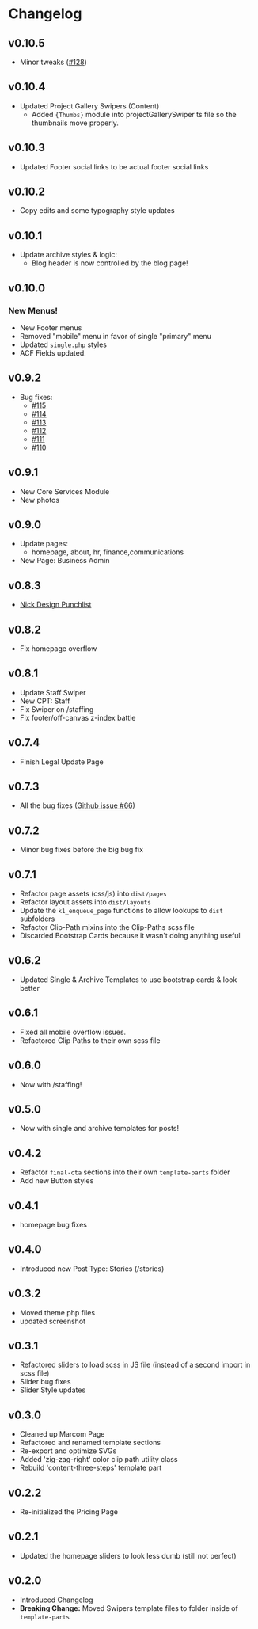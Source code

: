 # Changelog

## v0.10.5

- Minor tweaks ([#128](https://github.com/kingdom-one/k1-theme-v2/issues/128))

## v0.10.4

- Updated Project Gallery Swipers (Content)
  - Added `{Thumbs}` module into projectGallerySwiper ts file so the thumbnails move properly.

## v0.10.3

- Updated Footer social links to be actual footer social links

## v0.10.2

- Copy edits and some typography style updates

## v0.10.1

- Update archive styles & logic:
  - Blog header is now controlled by the blog page!

## v0.10.0

### New Menus!

- New Footer menus
- Removed "mobile" menu in favor of single "primary" menu
- Updated `single.php` styles
- ACF Fields updated.

## v0.9.2

- Bug fixes:
  - [#115](https://github.com/kingdom-one/k1-theme-v2/issues/115)
  - [#114](https://github.com/kingdom-one/k1-theme-v2/issues/114)
  - [#113](https://github.com/kingdom-one/k1-theme-v2/issues/113)
  - [#112](https://github.com/kingdom-one/k1-theme-v2/issues/112)
  - [#111](https://github.com/kingdom-one/k1-theme-v2/issues/111)
  - [#110](https://github.com/kingdom-one/k1-theme-v2/issues/110)

## v0.9.1

- New Core Services Module
- New photos

## v0.9.0

- Update pages:
  - homepage, about, hr, finance,communications
- New Page: Business Admin

## v0.8.3

- [Nick Design Punchlist](https://github.com/kingdom-one/k1-theme-v2/issues/83)

## v0.8.2

- Fix homepage overflow

## v0.8.1

- Update Staff Swiper
- New CPT: Staff
- Fix Swiper on /staffing
- Fix footer/off-canvas z-index battle

## v0.7.4

- Finish Legal Update Page

## v0.7.3

- All the bug fixes ([Github issue #66](https://github.com/kingdom-one/k1-theme-v2/issues/66))

## v0.7.2

- Minor bug fixes before the big bug fix

## v0.7.1

- Refactor page assets (css/js) into `dist/pages`
- Refactor layout assets into `dist/layouts`
- Update the `k1_enqueue_page` functions to allow lookups to `dist` subfolders
- Refactor Clip-Path mixins into the Clip-Paths scss file
- Discarded Bootstrap Cards because it wasn't doing anything useful

## v0.6.2

- Updated Single & Archive Templates to use bootstrap cards & look better

## v0.6.1

- Fixed all mobile overflow issues.
- Refactored Clip Paths to their own scss file

## v0.6.0

- Now with /staffing!

## v0.5.0

- Now with single and archive templates for posts!

## v0.4.2

- Refactor `final-cta` sections into their own `template-parts` folder
- Add new Button styles

## v0.4.1

- homepage bug fixes

## v0.4.0

- Introduced new Post Type: Stories (/stories)

## v0.3.2

- Moved theme php files
- updated screenshot

## v0.3.1

- Refactored sliders to load scss in JS file (instead of a second import in scss file)
- Slider bug fixes
- Slider Style updates

## v0.3.0

- Cleaned up Marcom Page
- Refactored and renamed template sections
- Re-export and optimize SVGs
- Added 'zig-zag-right' color clip path utility class
- Rebuild 'content-three-steps' template part

## v0.2.2

- Re-initialized the Pricing Page

## v0.2.1

- Updated the homepage sliders to look less dumb (still not perfect)

## v0.2.0

- Introduced Changelog
- **Breaking Change:** Moved Swipers template files to folder inside of `template-parts`
